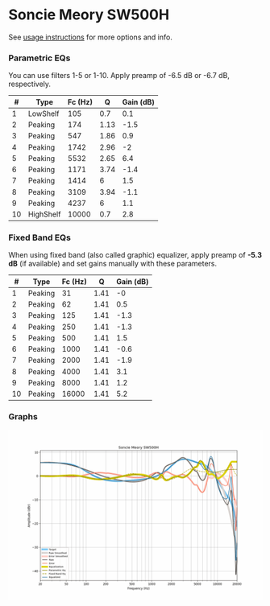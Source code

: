 # Soncie Meory SW500H
See [usage instructions](https://github.com/jaakkopasanen/AutoEq#usage) for more options and info.

### Parametric EQs
You can use filters 1-5 or 1-10. Apply preamp of -6.5 dB or -6.7 dB, respectively.

|   # | Type      |   Fc (Hz) |    Q |   Gain (dB) |
|-----|-----------|-----------|------|-------------|
|   1 | LowShelf  |       105 | 0.7  |         0.1 |
|   2 | Peaking   |       174 | 1.13 |        -1.5 |
|   3 | Peaking   |       547 | 1.86 |         0.9 |
|   4 | Peaking   |      1742 | 2.96 |        -2   |
|   5 | Peaking   |      5532 | 2.65 |         6.4 |
|   6 | Peaking   |      1171 | 3.74 |        -1.4 |
|   7 | Peaking   |      1414 | 6    |         1.5 |
|   8 | Peaking   |      3109 | 3.94 |        -1.1 |
|   9 | Peaking   |      4237 | 6    |         1.1 |
|  10 | HighShelf |     10000 | 0.7  |         2.8 |

### Fixed Band EQs
When using fixed band (also called graphic) equalizer, apply preamp of **-5.3 dB** (if available) and set gains manually with these parameters.

|   # | Type    |   Fc (Hz) |    Q |   Gain (dB) |
|-----|---------|-----------|------|-------------|
|   1 | Peaking |        31 | 1.41 |        -0   |
|   2 | Peaking |        62 | 1.41 |         0.5 |
|   3 | Peaking |       125 | 1.41 |        -1.3 |
|   4 | Peaking |       250 | 1.41 |        -1.3 |
|   5 | Peaking |       500 | 1.41 |         1.5 |
|   6 | Peaking |      1000 | 1.41 |        -0.6 |
|   7 | Peaking |      2000 | 1.41 |        -1.9 |
|   8 | Peaking |      4000 | 1.41 |         3.1 |
|   9 | Peaking |      8000 | 1.41 |         1.2 |
|  10 | Peaking |     16000 | 1.41 |         5.2 |

### Graphs
![](./Soncie%20Meory%20SW500H.png)
